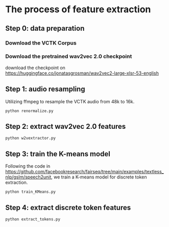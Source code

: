 # The process of feature extraction

## Step 0: data preparation

### Download the VCTK Corpus

### Download the pretrained wav2vec 2.0 checkpoint

download the checkpoint on https://huggingface.co/jonatasgrosman/wav2vec2-large-xlsr-53-english

## Step 1: audio resampling

Utilizing ffmpeg to resample the VCTK audio from 48k to 16k.

```
python renormalize.py
```

## Step 2: extract wav2vec 2.0 features

```
python w2vextractor.py
```

## Step 3: train the K-means model

Following the code in https://github.com/facebookresearch/fairseq/tree/main/examples/textless_nlp/gslm/speech2unit, we train a K-means model for discrete token extraction.
```
python train_KMeans.py
```

## Step 4: extract discrete token features

```
python extract_tokens.py
```
